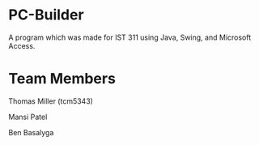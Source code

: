 # PC-Builder
A program which was made for IST 311 using Java, Swing, and Microsoft Access.

# Team Members
Thomas Miller (tcm5343)

Mansi Patel

Ben Basalyga
